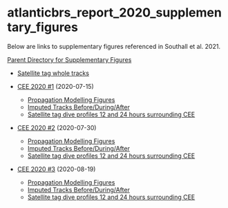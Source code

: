 # atlanticbrs_report_2020_supplementary_figures

Below are links to supplementary figures referenced in Southall et al. 2021.

[Parent Directory for Supplementary Figures](https://duke.box.com/v/atlanticbrs-2020-sup-figs)

- [Satellite tag whole tracks](https://duke.box.com/v/report2020-whole-sattag-tracks)

- [CEE 2020 #1](https://duke.box.com/v/report2020-cee-20-01) (2020-07-15)
  - [Propagation Modelling Figures](https://duke.box.com/v/report2020-cee20-01-propmod)
  - [Imputed Tracks Before/During/After](https://duke.box.com/v/report2020-cee20-01-imputed)
  - [Satellite tag dive profiles 12 and 24 hours surrounding CEE](https://duke.box.com/v/report2020-cee20-01-diveprof)

- [CEE 2020 #2](https://duke.box.com/v/report2020-cee-20-02) (2020-07-30)
  - [Propagation Modelling Figures](https://duke.box.com/v/report2020-cee20-02-propmod)
  - [Imputed Tracks Before/During/After](https://duke.box.com/v/report2020-cee20-02-imputed)
  - [Satellite tag dive profiles 12 and 24 hours surrounding CEE](https://duke.box.com/v/report2020-cee20-02-diveprof)

- [CEE 2020 #3](https://duke.box.com/v/report2020-cee-20-03) (2020-08-19)
  - [Propagation Modelling Figures](https://duke.box.com/v/report2020-cee20-03-propmod)
  - [Imputed Tracks Before/During/After](https://duke.box.com/v/report2020-cee20-03-imputed)
  - [Satellite tag dive profiles 12 and 24 hours surrounding CEE](https://duke.box.com/v/report2020-cee-20-03-diveprof)
  
